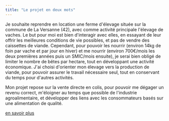 ```yaml
---
title: "Le projet en deux mots"
---
```


Je souhaite reprendre en location une ferme d'élevage située sur la commune de
La Versanne (42), avec comme activité principale l'élevage de vaches. Le but
pour moi est bien d'interagir avec elles, en essayant de leur offrir les
meilleures conditions de vie possibles, et pas de vendre des caissettes de
viande. Cependant, pour pouvoir les nourrir (environ 14kg de foin par vache et
par jour en hiver) et me nourrir (environ 700€/mois les deux premières années
puis un SMIC/mois ensuite), je serai bien obligé de limiter le nombre de bêtes
par hectare, tout en développant une activité économique. J'ai choisi
d'orienter mon élevage vers la production de viande, pour pouvoir assurer le
travail nécessaire seul, tout en conservant du temps pour d'autres activités.

Mon projet repose sur la vente directe en colis, pour pouvoir me dégager un
revenu correct, m'éloigner au temps que possible de l'industrie
agroalimentaire, et développer des liens avec les consommateurs basés sur une
alimentation de qualité.

[en savoir plus](/#le-projet-en-deux-mots)
